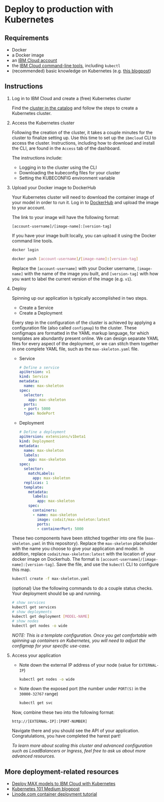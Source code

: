 # Deploy to production with Kubernetes

## Requirements
- Docker
- a Docker image
- an [IBM Cloud account](https://ibm.biz/BdzAHm)
- the [IBM Cloud command-line tools](https://cloud.ibm.com/docs/cli?topic=cloud-cli-getting-started), including `kubectl`
- (recommended) basic knowledge on Kubernetes (e.g. [this blogpost](https://medium.com/google-cloud/kubernetes-101-pods-nodes-containers-and-clusters-c1509e409e16))

## Instructions

1. Log in to IBM Cloud and create a (free) Kubernetes cluster
   
    Find the [cluster in the catalog](https://cloud.ibm.com/kubernetes/catalog/cluster) and follow the steps to create a Kubernetes cluster.

2. Access the Kubernetes cluster
   
    Following the creation of the cluster, it takes a couple minutes for the cluster to finalize setting up. Use this time to set up the `ibmcloud` CLI to access the cluster. Instructions, including how to download and install the CLI, are found in the `Access` tab of the dashboard.

    The instructions include:

    - Logging in to the cluster using the CLI
    - Downloading the kubeconfig files for your cluster
    - Setting the KUBECONFIG environment variable

3. Upload your Docker image to DockerHub
   
    Your Kubernetes cluster will need to download the container image of your model in order to run it. Log in to [DockerHub](https://hub.docker.com/) and upload the image to your account.

    The link to your image will have the following format:

    `[account-username]/[image-name]:[version-tag]`

    If you have your image built locally, you can upload it using the Docker command line tools.

    ```bash
    docker login
    ```
    ```bash
    docker push [account-username]/[image-name]:[version-tag]
    ```

    Replace the `[account-username]` with your Docker username, `[image-name]` with the name of the image you built, and `[version-tag]` with how you want to label the current version of the image (e.g. `v1`).

4. Deploy

    Spinning up our application is typically accomplished in two steps.
    - Create a Service
    - Create a Deployment

    Every step in the configuration of the cluster is achieved by applying a configuration file (also called `configmap`) to the cluster. These configmaps are formatted in the YAML markup language, for which templates are abundantly present online. We can design  separate YAML files for every aspect of the deployment, or we can stitch them together in one complete YAML file, such as the `max-skeleton.yaml` file.
    
    - Service
  
      ```yaml
      # Define a service
      apiVersion: v1
      kind: Service
      metadata:
        name: max-skeleton
      spec:
        selector:
          app: max-skeleton
        ports:
        - port: 5000
        type: NodePort
      ```

    - Deployment

      ```yaml
      # Define a deployment
      apiVersion: extensions/v1beta1
      kind: Deployment
      metadata:
        name: max-skeleton
        labels:
          app: max-skeleton
      spec:
        selector:
          matchLabels:
            app: max-skeleton
        replicas: 1
        template:
          metadata:
            labels:
              app: max-skeleton
          spec:
            containers:
            - name: max-skeleton
              image: codait/max-skeleton:latest
              ports:
              - containerPort: 5000
      ```
    
    These two components have been stitched together into one file (`max-skeleton.yaml` in this repository).
    Replace the `max-skeleton` placeholder with the name you choose to give your application and model. In addition, replace `codait/max-skeleton:latest` with the location of your docker image on Dockerhub. The format is `[account-username]/[image-name]:[version-tag]`. Save the file, and use the `kubectl` CLI to configure this map.

    ```bash
    kubectl create -f max-skeleton.yaml
    ```

    (optional) Use the following commands to do a couple status checks. Your deployment should be up and running.

    ```bash
    # show services
    kubectl get services
    # show deployments
    kubectl get deployment [MODEL-NAME]
    # show nodes
    kubectl get nodes -o wide
    ```

    _NOTE: This is a template configuration. Once you get comfortable with spinning up containers on Kubernetes, you will need to adjust the configmap for your specific use-case._

5. Access your application

    - Note down the external IP address of your node (value for `EXTERNAL-IP`)

        ```bash
        kubectl get nodes -o wide
        ```

    - Note down the exposed port (the number under `PORT(S)` in the `30000-32767` range)
  
        ```bash
        kubectl get svc
        ```

    Now, combine these two into the following format:

    `http://[EXTERNAL-IP]:[PORT-NUMBER]`

    Navigate there and you should see the API of your application. Congratulations, you have completed the harest part!

    _To learn more about scaling this cluster and advanced configuration such as LoadBalancers or Ingress, feel free to ask us about more advanced resources._

## More deployment-related resources

- [Deploy MAX models to IBM Cloud with Kubernetes](https://developer.ibm.com/tutorials/deploy-max-models-to-ibm-cloud-with-kubernetes/)
- [Kubernetes 101 Medium blogpost](https://medium.com/google-cloud/kubernetes-101-pods-nodes-containers-and-clusters-c1509e409e16)
- [Linode.com container deployment tutorial](https://www.linode.com/docs/applications/containers/kubernetes/deploy-container-image-to-kubernetes/)
